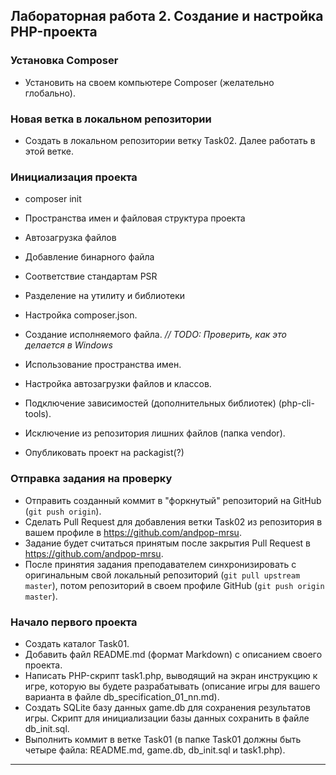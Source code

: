 ##                             Лабораторная работа 2. Создание и настройка PHP-проекта
### Установка Composer
* Установить на своем компьютере Composer (желательно глобально).

### Новая ветка в локальном репозитории
* Создать в локальном репозитории ветку Task02. Далее работать в этой ветке.

### Инициализация проекта
* composer init
* Пространства имен и файловая структура проекта
* Автозагрузка файлов
* Добавление бинарного файла
* Соответствие стандартам PSR
* Разделение на утилиту и библиотеки


* Настройка composer.json.
* Создание исполняемого файла. *// TODO: Проверить, как это делается в Windows*
* Использование пространства имен.
* Настройка автозагрузки файлов и классов.
* Подключение зависимостей (дополнительных библиотек) (php-cli-tools).
* Исключение из репозитория лишних файлов (папка vendor).
* Опубликовать проект на packagist(?)


### Отправка задания на проверку
* Отправить созданный коммит в "форкнутый" репозиторий на GitHub (`git push origin`).
* Сделать Pull Request для добавления ветки Task02 из репозитория в вашем профиле в https://github.com/andpop-mrsu.
* Задание будет считаться принятым после закрытия Pull Request в https://github.com/andpop-mrsu.
* После принятия задания преподавателем синхронизировать с оригинальным свой локальный репозиторий (`git pull upstream master`), потом репозиторий в своем профиле GitHub (`git push origin master`).




### Начало первого проекта
* Создать каталог Task01.
* Добавить файл README.md (формат Markdown) с описанием своего проекта.
* Написать PHP-скрипт task1.php, выводящий на экран инструкцию к игре, которую вы будете разрабатывать (описание игры для вашего варианта в файле db_specification_01_nn.md).
* Создать SQLite базу данных game.db для сохранения результатов игры. Скрипт для инициализации базы данных сохранить в файле db_init.sql.
* Выполнить коммит в ветке Task01 (в папке Task01 должны быть четыре файла: README.md, game.db, db_init.sql и task1.php).


-------------------------------------------------------------------------------------------------

